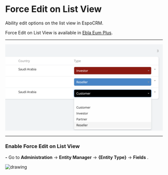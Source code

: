 # Force Edit on List View

Ability edit options on the list view in EspoCRM.

Force Edit on List View is available
in [Ebla Eum Plus](https://www.eblasoft.com.tr/espocrm-extension-page/espocrm-enum-plus).

---

![Show As Button](../../_static/images/extensions/enum-plus/force-edit-on-list-view.png)

---

### Enable Force Edit on List View

**-** Go to **Administration** -> **Entity Manager** -> **{Entity Type}** -> **Fields** .

<img src="https://eblasoft.github.io/documentation/_static/images/extensions/enum-plus/options.png" alt="drawing" style="width:200px;"/>